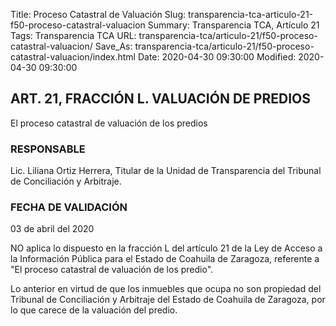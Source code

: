 Title: Proceso Catastral de Valuación
Slug: transparencia-tca-articulo-21-f50-proceso-catastral-valuacion
Summary: Transparencia TCA, Artículo 21
Tags: Transparencia TCA
URL: transparencia-tca/articulo-21/f50-proceso-catastral-valuacion/
Save_As: transparencia-tca/articulo-21/f50-proceso-catastral-valuacion/index.html
Date: 2020-04-30 09:30:00
Modified: 2020-04-30 09:30:00


## ART. 21, FRACCIÓN L. VALUACIÓN DE PREDIOS

El proceso catastral de valuación de los predios

### RESPONSABLE

Lic. Liliana Ortiz Herrera, Titular de la Unidad de Transparencia del Tribunal de Conciliación y Arbitraje.

### FECHA DE VALIDACIÓN

03 de abril del 2020

NO aplica lo dispuesto en la fracción L del artículo 21 de la Ley de Acceso a la Información Pública para el Estado de Coahuila de Zaragoza, referente a "El proceso catastral de valuación de los predio".

Lo anterior en virtud de que los inmuebles que ocupa no son propiedad del Tribunal de Conciliación y Arbitraje del Estado de Coahuila de Zaragoza, por lo que carece de la valuación del predio.


